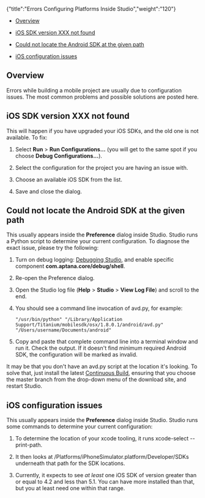 {"title":"Errors Configuring Platforms Inside Studio","weight":"120"}

* [Overview](#overview)

* [iOS SDK version XXX not found](#ios-sdk-version-xxx-not-found)

* [Could not locate the Android SDK at the given path](#could-not-locate-the-android-sdk-at-the-given-path)

* [iOS configuration issues](#ios-configuration-issues)

## Overview

Errors while building a mobile project are usually due to configuration issues. The most common problems and possible solutions are posted here.

## iOS SDK version XXX not found

This will happen if you have upgraded your iOS SDKs, and the old one is not available. To fix:

1. Select **Run** \> **Run Configurations...** (you will get to the same spot if you choose **Debug Configurations...**).

2. Select the configuration for the project you are having an issue with.

3. Choose an available iOS SDK from the list.

4. Save and close the dialog.

## Could not locate the Android SDK at the given path

This usually appears inside the **Preference** dialog inside Studio. Studio runs a Python script to determine your current configuration. To diagnose the exact issue, please try the following:

1. Turn on debug logging: [Debugging Studio](/docs/appc/Axway_Appcelerator_Studio/Axway_Appcelerator_Studio_Guide/Studio_Troubleshooting/Debugging_Studio/), and enable specific component **com.aptana.core/debug/shell**.

2. Re-open the Preference dialog.

3. Open the Studio log file (**Help** \> **Studio** \> **View Log File**) and scroll to the end.

4. You should see a command line invocation of avd.py, for example:

    ```
    "/usr/bin/python" "/Library/Application Support/Titanium/mobilesdk/osx/1.8.0.1/android/avd.py" "/Users/username/Documents/android"
    ```

5. Copy and paste that complete command line into a terminal window and run it. Check the output. If it doesn't find minimum required Android SDK, the configuration will be marked as invalid.

It may be that you don't have an avd.py script at the location it's looking. To solve that, just install the latest [Continuous Build](/docs/appc/Titanium_SDK/Titanium_SDK_Getting_Started/Installation_and_Configuration/Installing_Titanium_SDK_Continuous_Builds/), ensuring that you choose the master branch from the drop-down menu of the download site, and restart Studio.

## iOS configuration issues

This usually appears inside the **Preference** dialog inside Studio. Studio runs some commands to determine your current configuration:

1. To determine the location of your xcode tooling, it runs xcode-select --print-path.

2. It then looks at /Platforms/iPhoneSimulator.platform/Developer/SDKs underneath that path for the SDK locations.

3. Currently, it expects to see _at least_ one iOS SDK of version greater than or equal to 4.2 and less than 5.1. You can have more installed than that, but you at least need one within that range.
